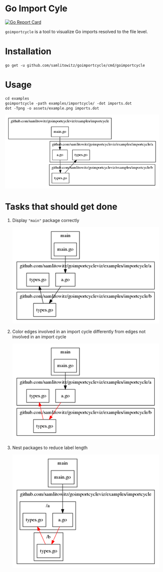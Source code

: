 # Go Import Cyle
[![Go Report Card](https://goreportcard.com/badge/github.com/samlitowitz/goimportcycle)](https://goreportcard.com/report/github.com/samlitowitz/goimportcycle)

`goimportcycle` is a tool to visualize Go imports resolved to the file level.

# Installation
`go get -u github.com/samlitowitz/goimportcycle/cmd/goimportcycle`

# Usage
```shell
cd examples
goimportcycle -path examples/importcycle/ -dot imports.dot
dot -Tpng -o assets/example.png imports.dot
```

![Example `dot` output for the above example](assets/example.png?raw=true "Example import graph")

# Tasks that should get done
1. Display `"main"` package correctly

   ![Package `"main"` shown correctly](assets/tasks/display_main_package_correctly.png?raw=true)

2. Color edges involved in an import cycle differently from edges not involved in an import cycle

   ![Color import cycles](assets/tasks/color_import_cycles.png?raw=true)

3. Nest packages to reduce label length

   ![Nested packages](assets/tasks/nested_packages.png?raw=true)
